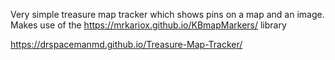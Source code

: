 Very simple treasure map tracker which shows pins on a map and an image. Makes use of the https://mrkariox.github.io/KBmapMarkers/ library

https://drspacemanmd.github.io/Treasure-Map-Tracker/
